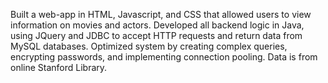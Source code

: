 Built a web-app in HTML, Javascript, and CSS that allowed users to view information on movies and actors. Developed all backend logic in Java, using JQuery and JDBC to accept HTTP requests and return data from MySQL databases. Optimized system by creating complex queries, encrypting passwords, and implementing connection pooling. Data is from online Stanford Library.
